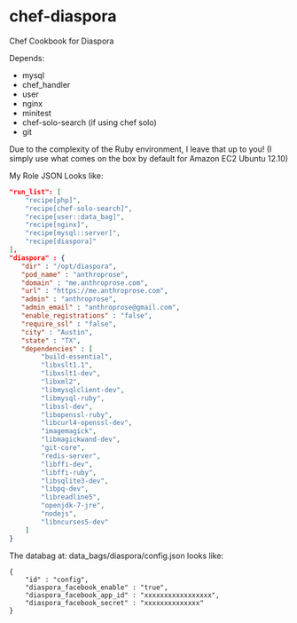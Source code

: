 chef-diaspora
=============

Chef Cookbook for Diaspora

Depends:
 * mysql
 * chef_handler
 * user
 * nginx
 * minitest
 * chef-solo-search (if using chef solo)
 * git
 
Due to the complexity of the Ruby environment, I leave that up to you!
(I simply use what comes on the box by default for Amazon EC2 Ubuntu 12.10)
 
My Role JSON Looks like:
```json
"run_list": [
	"recipe[php]",
	"recipe[chef-solo-search]",
	"recipe[user::data_bag]",
	"recipe[nginx]",
	"recipe[mysql::server]",
	"recipe[diaspora]"
],
"diaspora" : {
   "dir" : "/opt/diaspora",
   "pod_name" : "anthroprose",
   "domain" : "me.anthroprose.com",
   "url" : "https://me.anthroprose.com",
   "admin" : "anthroprose",
   "admin_email" : "anthroprose@gmail.com",
   "enable_registrations" : "false",
   "require_ssl" : "false",
   "city" : "Austin",
   "state" : "TX",
   "dependencies" : [
		"build-essential",
		"libxslt1.1",
		"libxslt1-dev",
		"libxml2",
		"libmysqlclient-dev",
		"libmysql-ruby",
		"libssl-dev",
		"libopenssl-ruby",
		"libcurl4-openssl-dev",
		"imagemagick",
		"libmagickwand-dev",
		"git-core",
		"redis-server",
		"libffi-dev",
		"libffi-ruby",
		"libsqlite3-dev",
		"libpq-dev",
		"libreadline5",
		"openjdk-7-jre",
		"nodejs",
		"libncurses5-dev"
	]
}
```

The databag at: data_bags/diaspora/config.json looks like:
```pre
{
    "id" : "config",
    "diaspora_facebook_enable" : "true",
    "diaspora_facebook_app_id" : "xxxxxxxxxxxxxxxxx",
    "diaspora_facebook_secret" : "xxxxxxxxxxxxxx"
}

```